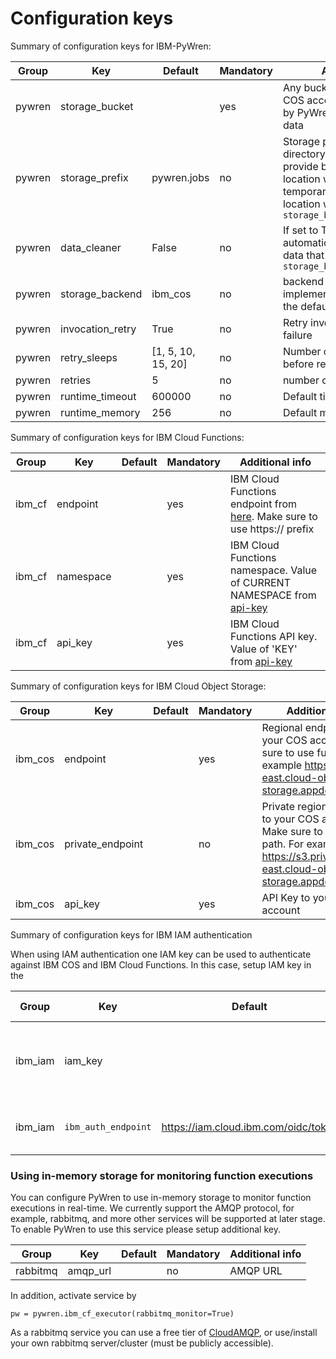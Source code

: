# Configuration keys

Summary of configuration keys for IBM-PyWren:

|Group|Key|Default|Mandatory|Additional info|
|---|---|---|---|---|
|pywren|storage_bucket||yes|Any bucket that exists in your COS account. This will be used by PyWren for intermediate data |
|pywren|storage_prefix|pywren.jobs|no|Storage prefix is a virtual sub-directory in the bucket, to provide better control over location where PyWren writes temporary data. The COS location will be `storage_bucket/storage_prefix` |
|pywren|data_cleaner|False|no|If set to True, then cleaner will automatically delete temporary data that was written into `storage_bucket/storage_prefix`|
|pywren | storage_backend| ibm_cos | no | backend storage implementation. IBM COS is the default |
|pywren | invocation_retry| True | no | Retry invocation in case of failure |
|pywren | retry_sleeps | [1, 5, 10, 15, 20] | no | Number of seconds to wait before retry |
|pywren| retries | 5 | no | number of retries |
|pywren| runtime_timeout | 600000 |no |  Default timeout |
|pywren| runtime_memory | 256 | no | Default memory |


Summary of configuration keys for IBM Cloud Functions:

|Group|Key|Default|Mandatory|Additional info|
|---|---|---|---|---|
|ibm_cf| endpoint | | yes | IBM Cloud Functions endpoint from [here](https://cloud.ibm.com/docs/openwhisk?topic=cloud-functions-cloudfunctions_regions#cloud-functions-endpoints). Make sure to use https:// prefix |
|ibm_cf| namespace | | yes | IBM Cloud Functions namespace. Value of CURRENT NAMESPACE from [api-key](https://cloud.ibm.com/openwhisk/namespace-settings) |
|ibm_cf| api_key | | yes | IBM Cloud Functions API key. Value of 'KEY' from [api-key](https://cloud.ibm.com/openwhisk/namespace-settings) |


Summary of configuration keys for IBM Cloud Object Storage:

|Group|Key|Default|Mandatory|Additional info|
|---|---|---|---|---|
|ibm_cos | endpoint | | yes | Regional endpoint to your COS account. Make sure to use full path. For example https://s3.us-east.cloud-object-storage.appdomain.cloud |
|ibm_cos | private_endpoint | | no | Private regional endpoint to your COS account. Make sure to use full path. For example: https://s3.private.us-east.cloud-object-storage.appdomain.cloud |
|ibm_cos | api_key | | yes | API Key to your COS account|

Summary of configuration keys for IBM IAM authentication

When using IAM authentication one IAM key can be used to authenticate against IBM COS and IBM Cloud Functions. In this case, setup IAM key in the 

|Group|Key|Default|Mandatory|Additional info|
|---|---|---|---|---|
|ibm_iam | iam_key | | no | IBM key to authenticate against IBM COS and IBM Cloud Functions
|ibm_iam |`ibm_auth_endpoint`| https://iam.cloud.ibm.com/oidc/token | no | Optional URL for IBM Authentication IAM |


### Using in-memory storage for monitoring function executions

You can configure PyWren to use in-memory storage to monitor function executions in real-time. We currently support the AMQP protocol, for example, rabbitmq, and more other services will be supported at later stage. To enable PyWren to use this service please setup additional key.

|Group|Key|Default|Mandatory|Additional info|
|---|---|---|---|---|
| rabbitmq |amqp_url | |no | AMQP URL |

In addition, activate service by

	pw = pywren.ibm_cf_executor(rabbitmq_monitor=True)

As a rabbitmq service you can use a free tier of [CloudAMQP](https://cloud.ibm.com/catalog/services/cloudamqp), or use/install your own rabbitmq server/cluster (must be publicly accessible).

